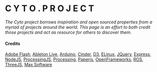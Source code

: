 # C Y T O . P R O J E C T

*The Cyto project borrows inspiration and open sourced properties from a myriad of projects around the world. This page is an effort to both credit those projects and act as resource for others to discover them.*

#### Credits

[Adobe Flash](http://www.adobe.com/products/flash.html), 
[Ableton Live](https://www.ableton.com/), 
[Arduino](http://www.arduino.cc/), 
[Cinder](http://libcinder.org/), 
[D3](http://d3js.org/), 
[ELinux](http://elinux.org/Main_Page), 
[JQuery](http://jquery.com/), 
[Express](http://expressjs.com/), 
[NodeJS](http://nodejs.org/), 
[ProcessingJS](https://github.com/processing-js/processing-js), 
[Processing](http://processing.org), 
[Paperjs](https://github.com/paperjs), 
[OpenFrameworks](http://www.openframeworks.cc/), 
[ROS](http://www.ros.org/), 
[ThreeJS](http://threejs.org/), 
[Max Software](http://cycling74.com/products/max/)